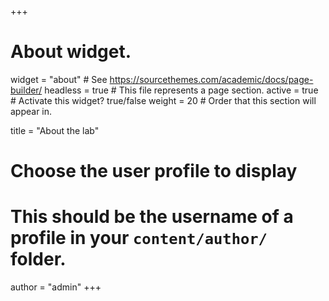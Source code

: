 +++
# About widget.
widget = "about"  # See https://sourcethemes.com/academic/docs/page-builder/
headless = true  # This file represents a page section.
active = true  # Activate this widget? true/false
weight = 20  # Order that this section will appear in.

title = "About the lab"

# Choose the user profile to display
# This should be the username of a profile in your `content/author/` folder.
author = "admin"
+++
